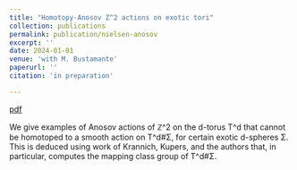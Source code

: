 ```yaml
---
title: "Homotopy-Anosov Z^2 actions on exotic tori"
collection: publications
permalink: publication/nielsen-anosov
excerpt: ''
date: 2024-01-01
venue: 'with M. Bustamante'
paperurl: ''
citation: 'in preparation'

---
```


[pdf](http://bena-tshishiku.github.io/files/papers/nielsen-anosov.pdf)


We give examples of Anosov actions of ℤ^2 on the d-torus T^d that cannot be homotoped to a smooth action on T^d#Σ, for certain exotic d-spheres Σ. This is deduced using work of Krannich, Kupers, and the authors that, in particular, computes the mapping class group of T^d#Σ.
